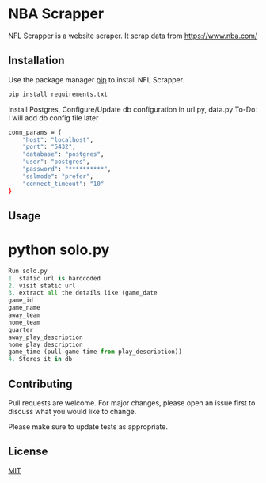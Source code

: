 # NBA Scrapper

NFL Scrapper is a website scraper. It scrap data from https://www.nba.com/

## Installation

Use the package manager [pip](https://pip.pypa.io/en/stable/) to install NFL Scrapper.

```bash
pip install requirements.txt
```

Install Postgres, Configure/Update db configuration in url.py, data.py
To-Do: I will add db config file later
```bash
conn_params = {
    "host": "localhost",
    "port": "5432",
    "database": "postgres",
    "user": "postgres",
    "password": "**********",
    "sslmode": "prefer",
    "connect_timeout": "10"
}
```

## Usage

# python solo.py
```python
Run solo.py
1. static url is hardcoded
2. visit static url
3. extract all the details like (game_date
game_id
game_name
away_team
home_team
quarter
away_play_description
home_play_description
game_time (pull game time from play_description))
4. Stores it in db
```

## Contributing

Pull requests are welcome. For major changes, please open an issue first
to discuss what you would like to change.

Please make sure to update tests as appropriate.

## License

[MIT](https://choosealicense.com/licenses/mit/)

